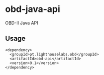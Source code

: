 obd-java-api
============

OBD-II Java API

## Usage ##
```
<dependency>
  <groupId>pt.lighthouselabs.obd</groupId>
  <artifactId>obd-api</artifactId>
  <version>0.1</version>
</dependency>
```
